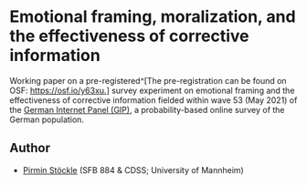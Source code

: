 # Emotional framing, moralization, and the effectiveness of corrective information

Working paper on a pre-registered^[The pre-registration can be found on OSF: https://osf.io/y63xu.] survey experiment on emotional framing and the effectiveness of corrective information fielded within wave 53 (May 2021) of the [German Internet Panel (GIP)](https://www.uni-mannheim.de/gip/), a probability-based online survey of the German population.

## Author
- [Pirmin Stöckle](https://gess.uni-mannheim.de/doctoral-programs/social-and-behavioral-sciences-cdss/students/people/show/pirmin-stoeckle.html) (SFB 884 & CDSS; University of Mannheim)
